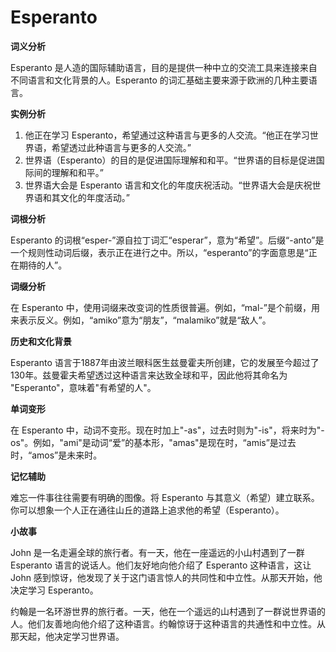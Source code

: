 # Esperanto

**词义分析**

  

Esperanto 是人造的国际辅助语言，目的是提供一种中立的交流工具来连接来自不同语言和文化背景的人。Esperanto 的词汇基础主要来源于欧洲的几种主要语言。

  

**实例分析**

  

1.  他正在学习 Esperanto，希望通过这种语言与更多的人交流。“他正在学习世界语，希望透过此种语言与更多的人交流。”
2.  世界语（Esperanto）的目的是促进国际理解和和平。“世界语的目标是促进国际间的理解和和平。”
3.  世界语大会是 Esperanto 语言和文化的年度庆祝活动。“世界语大会是庆祝世界语和其文化的年度活动。”

  

**词根分析**

  

Esperanto 的词根“esper-”源自拉丁词汇“esperar”，意为“希望”。后缀“-anto”是一个规则性动词后缀，表示正在进行之中。所以，“esperanto”的字面意思是“正在期待的人”。

  

**词缀分析**

  

在 Esperanto 中，使用词缀来改变词的性质很普遍。例如，“mal-”是个前缀，用来表示反义。例如，“amiko”意为“朋友”，“malamiko”就是“敌人”。

  

**历史和文化背景**

  

Esperanto 语言于1887年由波兰眼科医生兹曼霍夫所创建，它的发展至今超过了130年。兹曼霍夫希望透过这种语言来达致全球和平，因此他将其命名为 "Esperanto"，意味着"有希望的人"。

  

**单词变形**

  

在 Esperanto 中，动词不变形。现在时加上"-as"，过去时则为"-is"，将来时为"-os"。例如，"ami"是动词“爱”的基本形，"amas"是现在时，“amis”是过去时，“amos”是未来时。

  

**记忆辅助**

  

难忘一件事往往需要有明确的图像。将 Esperanto 与其意义（希望）建立联系。你可以想象一个人正在通往山丘的道路上追求他的希望（Esperanto）。

  

**小故事**

  

John 是一名走遍全球的旅行者。有一天，他在一座遥远的小山村遇到了一群 Esperanto 语言的说话人。他们友好地向他介绍了 Esperanto 这种语言，这让 John 感到惊讶，他发现了关于这门语言惊人的共同性和中立性。从那天开始，他决定学习 Esperanto。

  

约翰是一名环游世界的旅行者。一天，他在一个遥远的山村遇到了一群说世界语的人。他们友善地向他介绍了这种语言。约翰惊讶于这种语言的共通性和中立性。从那天起，他决定学习世界语。
